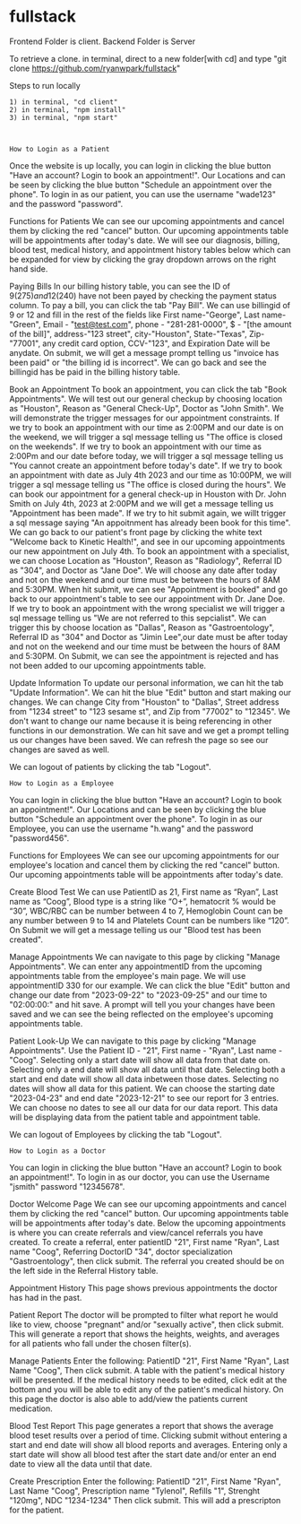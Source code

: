 # fullstack

Frontend Folder is client.
Backend Folder is Server

To retrieve a clone.
  in terminal, direct to a new folder[with cd] and type "git clone https://github.com/ryanwpark/fullstack"

Steps to run locally

    1) in terminal, "cd client"
    2) in terminal, "npm install"
    3) in terminal, "npm start"



    How to Login as a Patient
  Once the website is up locally, you can login in clicking the blue button "Have an account? Login to book an appointment!".
  Our Locations and can be seen by clicking the blue button "Schedule an appointment over the phone".
  To login in as our patient, you can use the username "wade123" and the password "password".

Functions for Patients
    We can see our upcoming appointments and cancel them by clicking the red "cancel" button.
    Our upcoming appointments table will be appointments after today's date. 
    We will see our diagnosis, billing, blood test, medical history, and appointment history tables below which can be expanded for view by clicking the gray dropdown arrows on the right hand side. 
  
  Paying Bills
      In our billing history table, you can see the ID of 9($275) and 12($240) have not been payed by checking the payment status column.
      To pay a bill, you can click the tab "Pay Bill".
      We can use billingid of 9 or 12 and fill in the rest of the fields like First name-"George", Last name-"Green", Email - "test@test.com", phone - "281-281-0000", $ - "[the amount of the bill]", address-"123 street", city-"Houston", State-"Texas", Zip-"77001", any credit card option, CCV-"123", and Expiration Date will be anydate. On submit, we will get a message prompt telling us "invoice has been paid" or "the billing id is incorrect". 
      We can go back and see the billingid has be paid in the billing history table. 
    
  Book an Appointment
      To book an appointment, you can click the tab "Book Appointments".
      We will test out our general checkup by choosing location as "Houston", Reason as "General Check-Up", Doctor as "John Smith".
      We will demonstrate the trigger messages for our appointment constraints.
      If we try to book an appointment with our time as 2:00PM and our date is on the weekend, we will trigger a sql message telling us "The office is closed on the weekends".
      If we try to book an appointment with our time as 2:00Pm and our date before today, we will trigger a sql message telling us "You cannot create an appointment before today's date".
      If we try to book an appointment with date as July 4th 2023 and our time as 10:00PM, we will trigger a sql message telling us "The office is closed during the hours".
      We can book our appointment for a general check-up in Houston with Dr. John Smith on July 4th, 2023 at 2:00PM and we will get a message telling us "Appointment has been made".
      If we try to hit submit again, we willt trigger a sql message saying "An appoitnment has already been book for this time".
      We can go back to our patient's front page by clicking the white text "Welcome back to Kinetic Health!", and see in our upcoming appointments our new appointment on July 4th.
      To book an appointment with a specialist, we can choose Location as "Houston", Reason as "Radiology", Referral ID as "304", and Doctor as "Jane Doe". We will choose any date after today and not on the weekend and our time must be between the hours of 8AM and 5:30PM.
      When hit submit, we can see "Appointment is booked" and go back to our appointment's table to see our appointment with Dr. Jane Doe.
      If we try to book an appointment with the wrong specialist we will trigger a sql message telling us "We are not referred to this sepcialist".
      We can trigger this by choose location as "Dallas", Reason as "Gastroentology", Referral ID as "304" and Doctor as "Jimin Lee",our date must be after today and not on the weekend and our time must be between the hours of 8AM and 5:30PM. On Submit, we can see the appointment is rejected and has not been added to our upcoming appointments table.

  Update Information
    To update our personal information, we can hit the tab "Update Information".
    We can hit the blue "Edit" button and start making our changes. We can change City from "Houston" to "Dallas", Street address from "1234 street" to "123 sesame st", and Zip from "77002" to "12345". We don't want to change our name because it is being referencing in other functions in our demonstration.
    We can hit save and we get a prompt telling us our changes have been saved. We can refresh the page so see our changes are saved as well. 
  
  
  
   We can logout of patients by clicking the tab "Logout".
   
   
   
    How to Login as a Employee
  You can login in clicking the blue button "Have an account? Login to book an appointment!".
  Our Locations and can be seen by clicking the blue button "Schedule an appointment over the phone".
  To login in as our Employee, you can use the username "h.wang" and the password "password456".

Functions for Employees
      We can see our upcoming appointments for our employee's location and cancel them by clicking the red "cancel" button.
      Our upcoming appointments table will be appointments after today's date. 
  
  Create Blood Test
      We can use PatientID as 21, First name as “Ryan”, Last name as “Coog”, Blood type is a string like “O+”, hematocrit % would be “30”, WBC/RBC can be number between 4 to 7, Hemoglobin Count can be any number between 9 to 14 and Platelets Count can be numbers like “120”.
      On Submit we will get a message telling us our "Blood test has been created".
    
  Manage Appointments
      We can navigate to this page by clicking "Manage Appointments".
      We can enter any appointmentID from the upcoming appointments table from the employee's main page.
      We will use appointmentID 330 for our example.
      We can click the blue "Edit" button and change our date from "2023-09-22" to "2023-09-25" and our time to "02:00:00:" and hit save.
      A prompt will tell you your changes have been saved and we can see the being reflected on the employee's upcoming appointments table.
    
   Patient Look-Up
      We can navigate to this page by clicking "Manage Appointments".
      Use the Patient ID - "21", First name - "Ryan", Last name - "Coog".
      Selecting only a start date will show all data from that date on.
      Selecting only a end date will show all data until that date.
      Selecting both a start and end date will show all data inbetween those dates.
      Selecting no dates will show all data for this patient.
      We can choose the starting date "2023-04-23" and end date "2023-12-21" to see our report for 3 entries.
      We can choose no dates to see all our data for our data report.
      This data will be displaying data from the patient table and appointment table.
      
      
   We can logout of Employees by clicking the tab "Logout".
       
    How to Login as a Doctor
  You can login in clicking the blue button "Have an account? Login to book an appointment!".
  To login in as our doctor, you can use the 
  Username "jsmith" 
  password "12345678".

Doctor Welcome Page
  We can see our upcoming appointments and cancel them by clicking the red "cancel" button.
  Our upcoming appointments table will be appointments after today's date. 
  Below the upcoming appointments is where you can create referrals and view/cancel referrals you have created.
  To create a referral, enter patientID "21", First name "Ryan", Last name "Coog", Referring DoctorID "34", doctor specialization "Gastroentology", then click submit. The referral you created should be on the left side in the Referral History table.
  
Appointment History
  This page shows previous appointments the doctor has had in the past.
  
Patient Report
  The doctor will be prompted to filter what report he would like to view, choose "pregnant" and/or "sexually active", then click submit. This will generate a report that shows the heights, weights, and averages for all patients who fall under the chosen filter(s).
    
Manage Patients
  Enter the following: 
  PatientID "21", 
  First Name "Ryan", 
  Last Name "Coog", 
  Then click submit. A table with the patient's medical history will be presented. If the medical history needs to be edited, click edit at the bottom and you will be able to edit any of the patient's medical history. On this page the doctor is also able to add/view the patients current medication.
  
Blood Test Report
  This page generates a report that shows the average blood teset results over a period of time. Clicking submit without entering a start and end date will show all blood reports and averages. Entering only a start date will show all blood test after the start date and/or enter an end date to view all the data until that date.
  
Create Prescription
  Enter the following: 
  PatientID "21", 
  First Name "Ryan", 
  Last Name "Coog",
  Prescription name "Tylenol",
  Refills "1",
  Strenght "120mg",
  NDC "1234-1234"
  Then click submit. This will add a prescripton for the patient.
  
     
   
   
    
